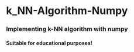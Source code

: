 # k_NN-Algorithm-Numpy
### Implementing k-NN algorithm with numpy

#### Suitable for educational purposes!
